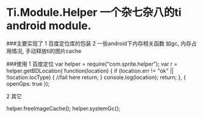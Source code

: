 Ti.Module.Helper 
一个杂七杂八的ti android module.
================

###主要实现了 
1 百度定位库的包装
2 一些android下内存相关函数
 如gc, 内存占用情况, 手动释放ti的图片cache
 

###使用
 1 百度定位
 var helper = require("com.sprite.helper");
 var r = helper.getBDLocation( function(location) {
	if (location.err != "ok" || !location.locType) {
		//fail here
		return;
	}
	console.log(location);
	return;
}, {
	openGps: true
}); 

2 其它

helper.freeImageCache();
helper.systemGc();
